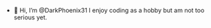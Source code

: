 - 👋 Hi, I’m @DarkPhoenix31
I enjoy coding as a hobby but am not too serious yet.

<!---
DarkPhoenix31/DarkPhoenix31 is a ✨ special ✨ repository because its `README.md` (this file) appears on your GitHub profile.
You can click the Preview link to take a look at your changes.
--->
